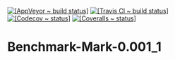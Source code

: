 <!DOCTYPE markdown>
<meta charset="utf-8" content="text/markdown" lang="en">

<!-- "README.mkd" 0.001_1 (from "PL.#no-dist/README.mkd.PL") -->

[![[AppVeyor ~ build status]](https://ci.appveyor.com/api/projects/status/1ftgirtqfac8xym6/branch/master?svg=true)](https://ci.appveyor.com/project/rivy/perl-Benchmark-Mark)
[![[Travis CI ~ build status]](https://travis-ci.org/rivy/perl.Benchmark-Mark.svg?branch=master)](https://travis-ci.org/rivy/perl.Benchmark-Mark)
[![[Codecov ~ status]](https://codecov.io/gh/rivy/perl.Benchmark-Mark/branch/master/graph/badge.svg)](https://codecov.io/gh/rivy/perl.Benchmark-Mark)
[![[Coveralls ~ status]](https://coveralls.io/repos/github//rivy/perl.Benchmark-Mark/badge.svg?branch=master)](https://coveralls.io/github/rivy/perl.Benchmark-Mark?branch=master)

# Benchmark-Mark-0.001_1
